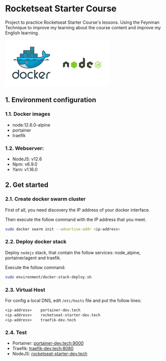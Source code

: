 # Rocketseat Starter Course

Project to practice Rocketseat Starter Course's lessons. Using the Feynman Technique to improve my learning about the course content and improve my English learning.

![Docker and NodeJS](readme/docker-nodejs.png)

## 1. Environment configuration

### 1.1. Docker images
- node:12.6.0-alpine
- portainer
- traefik
  
### 1.2. Webserver:
- NodeJS: v12.6
- Npm: v6.9.0
- Yarn: v1.16.0

## 2. Get started

### 2.1. Create docker swarm cluster

First of all, you need discovery the IP address of your docker interface.

Then execute the follow command with the IP address that you meet.
```sh
sudo docker swarm init --advertise-addr <ip-address>
```

### 2.2. Deploy docker stack

Deploy `nodejs` stack, that contain the follow services: node_alpine, portainer/agent and traefik.

Execute the follow command:  
```sh
sudo environment/docker-stack-deploy.sh
```

### 2.3. Virtual Host

For config a local DNS, edit `/etc/hosts` file and put the follow lines:

```code
<ip-address>    portainer-dev.tech
<ip-address>    rocketseat-starter-dev.tech
<ip-address>    traefik-dev.tech
```

### 2.4. Test

- Portainer: [portainer-dev.tech:9000](http://portainer-dev.tech:9000)
- Traefik: [traefik-dev.tech:8080](http://traefik-dev.tech:8080)
- NodeJS: [rocketseat-starter-dev.tech](http://rocketseat-starter-dev.tech)